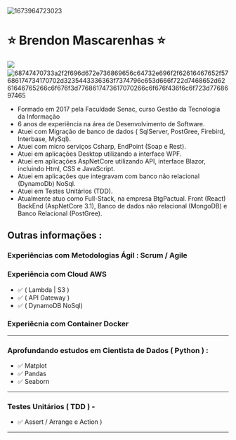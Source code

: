 ![1673964723023](https://user-images.githubusercontent.com/13748831/214635454-2d36957a-3d27-4047-873d-fd575652eb74.jpg)

# ⭐ Brendon Mascarenhas ⭐


<a hrfe="https://www.linkedin.com/in/brendonmascarenhas/"><img src="https://user-images.githubusercontent.com/13748831/214634818-7321acb2-7692-46b4-bbcf-c601fec28277.svg" /><a/> 
![]()
![68747470733a2f2f696d672e736869656c64732e696f2f62616467652f57686174734170702d3235443336363f7374796c653d666f722d7468652d6261646765266c6f676f3d7768617473617070266c6f676f436f6c6f723d7768697465](https://user-images.githubusercontent.com/13748831/214635265-b415ef92-370f-49b0-b252-69ef84ce3b33.svg)



- Formado em 2017 pela Faculdade Senac, curso Gestão da Tecnologia da Informação
- 6 anos de experiência na área de Desenvolvimento de Software.
- Atuei com Migração de banco de dados ( SqlServer, PostGree, Firebird, Interbase, MySql).
- Atuei com micro serviços Csharp, EndPoint (Soap e Rest).
- Atuei em aplicações Desktop utilizando a interface WPF.
- Atuei em aplicações AspNetCore utilizando API, interface Blazor, incluindo Html, CSS e JavaScript.
- Atuei em aplicações que integravam com banco não relacional (DynamoDb) NoSql.
- Atuei em Testes Unitários (TDD).
- Atualmente atuo como Full-Stack, na empresa BtgPactual. Front (React) BackEnd (AspNetCore 3.1), Banco de dados não relacional (MongoDB) e Banco Relacional (PostGree).

## Outras informações : 
### Experiências com Metodologias Ágil : Scrum / Agile
###
### Experiência com Cloud  AWS
 - ✅ ( Lambda | S3 ) <br>
 - ✅ ( API Gateway ) <br>
 - ✅ ( DynamoDB NoSql) <br> 

### Experiêcnia com Container Docker
____
### Aprofundando estudos em Cientista de Dados ( Python ) : 
 - ✅ Matplot <br>
 - ✅ Pandas <br>
 - ✅ Seaborn 
____ 
### Testes Unitários ( TDD ) - 
- ✅ Assert / Arrange e Action )
____
###

